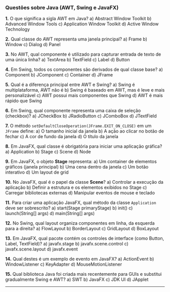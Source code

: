 ### Questões sobre Java (AWT, Swing e JavaFX)

**1.** O que significa a sigla AWT em Java?
a) Abstract Window Toolkit
b) Advanced Window Tools
c) Application Window Toolkit
d) Active Window Technology

**2.** Qual classe do AWT representa uma janela principal?
a) Frame
b) Window
c) Dialog
d) Panel

**3.** No AWT, qual componente é utilizado para capturar entrada de texto de uma única linha?
a) TextArea
b) TextField
c) Label
d) Button

**4.** Em Swing, todos os componentes são derivados de qual classe base?
a) Component
b) JComponent
c) Container
d) JFrame

**5.** Qual é a diferença principal entre AWT e Swing?
a) Swing é multiplataforma, AWT não é
b) Swing é baseado em AWT, mas é leve e mais personalizável
c) AWT possui mais componentes que Swing
d) AWT é mais rápido que Swing

**6.** Em Swing, qual componente representa uma caixa de seleção (checkbox)?
a) JCheckBox
b) JRadioButton
c) JComboBox
d) JTextField

**7.** O método `setDefaultCloseOperation(JFrame.EXIT_ON_CLOSE)` em um `JFrame` define:
a) O tamanho inicial da janela
b) A ação ao clicar no botão de fechar
c) A cor de fundo da janela
d) O título da janela

**8.** Em JavaFX, qual classe é obrigatória para iniciar uma aplicação gráfica?
a) Application
b) Stage
c) Scene
d) Node

**9.** Em JavaFX, o objeto **Stage** representa:
a) Um container de elementos gráficos (janela principal)
b) Uma cena dentro da janela
c) Um botão interativo
d) Um layout de grid

**10.** No JavaFX, qual é o papel da classe **Scene**?
a) Controlar a execução da aplicação
b) Definir a estrutura e os elementos exibidos no Stage
c) Carregar bibliotecas externas
d) Manipular eventos de mouse e teclado

**11.** Para criar uma aplicação JavaFX, qual método da classe `Application` deve ser sobrescrito?
a) start(Stage primaryStage)
b) init()
c) launch(String\[] args)
d) main(String\[] args)

**12.** No Swing, qual layout organiza componentes em linha, da esquerda para a direita?
a) FlowLayout
b) BorderLayout
c) GridLayout
d) BoxLayout

**13.** Em JavaFX, qual pacote contém os controles de interface (como Button, Label, TextField)?
a) javafx.stage
b) javafx.scene.control
c) javafx.scene.layout
d) javafx.event

**14.** Qual destes é um exemplo de evento em JavaFX?
a) ActionEvent
b) WindowListener
c) KeyAdapter
d) MouseMotionListener

**15.** Qual biblioteca Java foi criada mais recentemente para GUIs e substitui gradualmente Swing e AWT?
a) SWT
b) JavaFX
c) JDK UI
d) JApplet

---